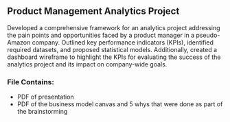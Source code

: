 ## Product Management Analytics Project
Developed a comprehensive framework for an analytics project addressing the pain points and opportunities faced by a product manager in a pseudo-Amazon company. Outlined key performance indicators (KPIs), identified required datasets, and proposed statistical models. Additionally, created a dashboard wireframe to highlight the KPIs for evaluating the success of the analytics project and its impact on company-wide goals.

### File Contains: 
  * PDF of presentation
  * PDF of the business model canvas and 5 whys that were done as part of the brainstorming 
